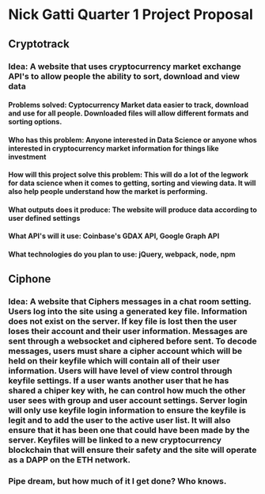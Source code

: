# Nick Gatti Quarter 1 Project Proposal

## Cryptotrack

### Idea: A website that uses cryptocurrency market exchange API's to allow people the ability to sort, download and view data

#### Problems solved: Cyptocurrency Market data easier to track, download and use for all people. Downloaded files will allow different formats and sorting options.

#### Who has this problem: Anyone interested in Data Science or anyone whos interested in cryptocurrency market information for things like investment

#### How will this project solve this problem: This will do a lot of the legwork for data science when it comes to getting, sorting and viewing data. It will also help people understand how the market is performing.

#### What outputs does it produce: The website will produce data according to user defined settings

#### What API's will it use: Coinbase's GDAX API, Google Graph API

#### What technologies do you plan to use: jQuery, webpack, node, npm

## Ciphone

### Idea: A website that Ciphers messages in a chat room setting. Users log into the site using a generated key file. Information does not exist on the server. If key file is lost then the user loses their account and their user information. Messages are sent through a websocket and ciphered before sent. To decode messages, users must share a cipher account which will be held on their keyfile which will contain all of their user information. Users will have level of view control through keyfile settings. If a user wants another user that he has shared a chiper key with, he can control how much the other user sees with group and user account settings. Server login will only use keyfile login information to ensure the keyfile is legit and to add the user to the active user list. It will also ensure that it has been one that could have been made by the server. Keyfiles will be linked to a new cryptocurrency blockchain that will ensure their safety and the site will operate as a DAPP on the ETH network.

### Pipe dream, but how much of it I get done? Who knows.
